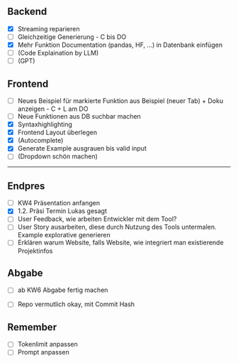 ## Backend
- [x] Streaming reparieren
- [ ] Gleichzeitige Generierung - C bis DO
- [x] Mehr Funktion Documentation (pandas, HF, ...) in Datenbank einfügen
- [ ] (Code Explaination by LLM)
- [ ] (GPT)

## Frontend
- [ ] Neues Beispiel für markierte Funktion aus Beispiel (neuer Tab) + Doku anzeigen - C + L am DO
- [ ] Neue Funktionen aus DB suchbar machen
- [x] Syntaxhighlighting
- [x] Frontend Layout überlegen
- [x] (Autocomplete)
- [x] Generate Example ausgrauen bis valid input
- [ ] (Dropdown schön machen)

-------------------------------------------------------------------------------

## Endpres
- [ ] KW4 Präsentation anfangen
- [x] 1.2. Präsi Termin Lukas gesagt
- [ ] User Feedback, wie arbeiten Entwickler mit dem Tool?
- [ ] User Story ausarbeiten, diese durch Nutzung des Tools untermalen. Example explorative generieren
- [ ] Erklären warum Website, falls Website, wie integriert man existierende Projektinfos

## Abgabe
- [ ] ab KW6 Abgabe fertig machen
- [ ] Repo vermutlich okay, mit Commit Hash


## Remember
- [ ] Tokenlimit anpassen
- [ ] Prompt anpassen

